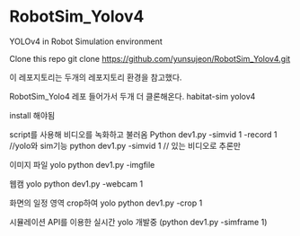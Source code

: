 # RobotSim_Yolov4
YOLOv4 in Robot Simulation environment

Clone this repo
git clone https://github.com/yunsujeon/RobotSim_Yolov4.git

이 레포지토리는 두개의 레포지토리 환경을 참고했다.

RobotSim_Yolo4 레포 들어가서 두개 더 클론해온다. 
habitat-sim
yolov4

install 해야됨


script를 사용해 비디오를 녹화하고 불러옴 
Python dev1.py -simvid 1 -record 1 //yolo와 sim기능
python dev1.py -simvid 1 // 있는 비디오로 추론만 

이미지 파일 yolo
python dev1.py -imgfile <filepath>

웹캠 yolo
python dev1.py -webcam 1

화면의 일정 영역 crop하여 yolo
python dev1.py -crop 1

시뮬레이션 API를 이용한 실시간 yolo 
개발중
(python dev1.py -simframe 1)

